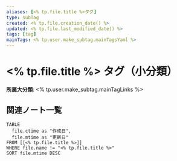 ```yaml
---
aliases: [<% tp.file.title %>タグ]
type: subTag
created: <% tp.file.creation_date() %>
updated: <% tp.file.last_modified_date() %>
tags: [tag]
mainTags: <% tp.user.make_subtag.mainTagsYaml %>
---
```


# <% tp.file.title %> タグ（小分類）

**所属大分類**: <% tp.user.make_subtag.mainTagLinks %>

## 関連ノート一覧

```dataview
TABLE 
  file.ctime as "作成日", 
  file.mtime as "更新日"
FROM [[<% tp.file.title %>]] 
WHERE file.name != "<% tp.file.title %>"
SORT file.mtime DESC